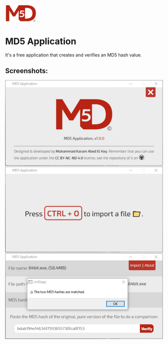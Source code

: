 <img src="assets/big_colored.png" width="100">

# MD5 Application

It's a free application that creates and verifies an MD5 hash value.

## Screenshots:
![ss1](assets/1.jpg)
![ss2](assets/2.jpg)
![ss3](assets/3.jpg)
